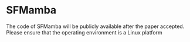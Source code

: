# SFMamba
The code of SFMamba will be publicly available after the paper accepted. Please ensure that the operating environment is a Linux platform
